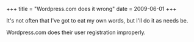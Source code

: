 +++
title = "Wordpress.com does it wrong"
date = 2009-06-01
+++

It's not often that I've got to eat my own words, but I'll do it as needs be.

Wordpress.com does their user registration improperly.
